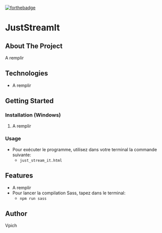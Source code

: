 [![forthebadge](https://forthebadge.com/images/badges/uses-html.svg)](https://forthebadge.com)

# JustStreamIt

## About The Project

A remplir

## Technologies

- A remplir

## Getting Started

### Installation (Windows)

1. A remplir

### Usage

- Pour exécuter le programme, utilisez dans votre terminal la commande suivante:
    - `just_stream_it.html`

## Features

- A remplir
- Pour lancer la compilation Sass, tapez dans le terminal:
    - `npm run sass`

## Author

Vpich
